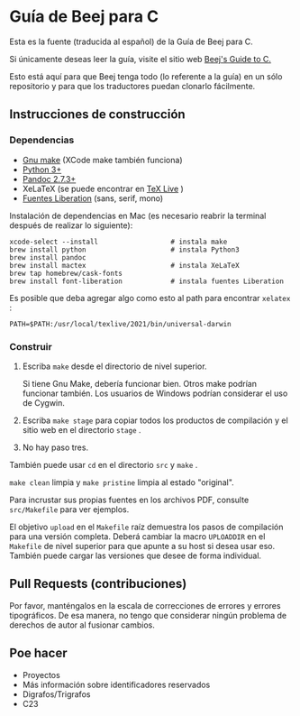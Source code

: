 # Guía de Beej para C

Esta es la fuente (traducida al español) de la Guía de Beej para C.

Si únicamente deseas leer la guía, visite el sitio web [Beej's Guide to C.](https://beej.us/guide/bgc/)

Esto está aquí para que Beej tenga todo (lo referente a la guía) en un sólo repositorio y para que los traductores puedan clonarlo fácilmente.

## Instrucciones de construcción

### Dependencias

- [Gnu make](https://www.gnu.org/software/make/) (XCode make también funciona)
- [Python 3+](https://www.python.org/)
- [Pandoc 2.7.3+](https://pandoc.org/)
- XeLaTeX (se puede encontrar en [TeX Live](https://www.tug.org/texlive/) )
- [Fuentes Liberation](https://en.wikipedia.org/wiki/Liberation_fonts) (sans, serif, mono)

Instalación de dependencias en Mac (es necesario reabrir la terminal después de realizar lo siguiente):

```
xcode-select --install                  # instala make
brew install python                     # instala Python3
brew install pandoc
brew install mactex                     # instala XeLaTeX
brew tap homebrew/cask-fonts
brew install font-liberation            # instala fuentes Liberation
```

Es posible que deba agregar algo como esto al path para encontrar `xelatex` :

```
PATH=$PATH:/usr/local/texlive/2021/bin/universal-darwin
```

### Construir

1. Escriba `make` desde el directorio de nivel superior.

    Si tiene Gnu Make, debería funcionar bien. Otros make  podrían funcionar también. Los usuarios de Windows podrían considerar el uso de Cygwin.

2. Escriba `make stage` para copiar todos los productos de compilación y el sitio web en el directorio `stage` .

3. No hay paso tres.

También puede usar `cd` en el directorio `src` y `make` .

`make clean` limpia  y `make pristine` limpia al estado "original".

Para incrustar sus propias fuentes en los archivos PDF, consulte `src/Makefile` para ver ejemplos.

El objetivo `upload` en el `Makefile` raíz demuestra los pasos de compilación para una versión completa. Deberá cambiar la macro `UPLOADDIR` en el `Makefile` de nivel superior para que apunte a su host si desea usar eso. También puede cargar las versiones que desee de forma individual.

## Pull Requests (contribuciones)

Por favor, manténgalos en la escala de correcciones de errores y errores tipográficos. De esa manera, no tengo que considerar ningún problema de derechos de autor al fusionar cambios.

## Poe hacer

- Proyectos
- Más información sobre identificadores reservados
- Digrafos/Trigrafos
- C23
